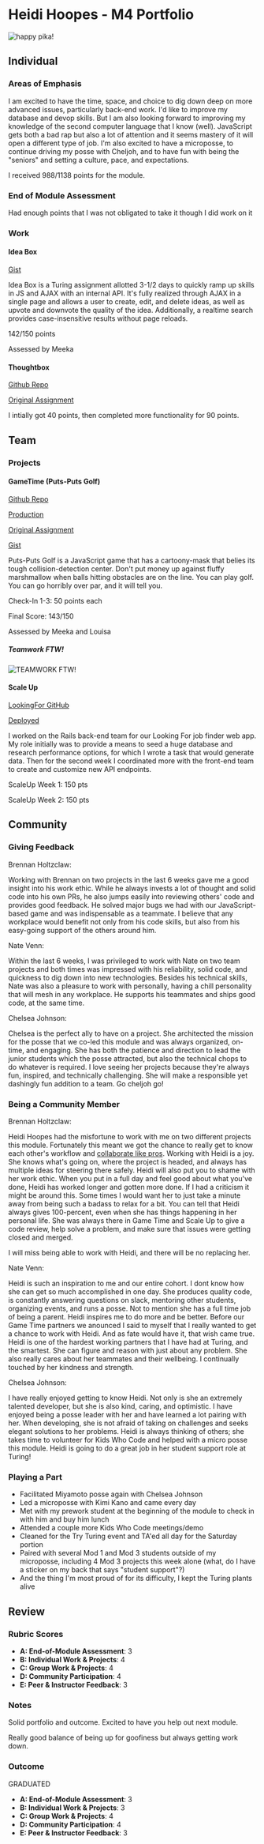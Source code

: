 # Heidi Hoopes - M4 Portfolio

![happy pika!](https://media.giphy.com/media/sdR7KXjYmKegU/giphy.gif)

## Individual

### Areas of Emphasis

I am excited to have the time, space, and choice to dig down deep on more advanced issues, particularly back-end work. I'd like to improve my database and devop skills. But I am also looking forward to improving my knowledge of the second computer language that I know (well). JavaScript gets both a bad rap but also a lot of attention and it seems mastery of it will open a different type of job. I'm also excited to have a microposse, to continue driving my posse with Cheljoh, and to have fun with being the "seniors" and setting a culture, pace, and expectations. 

I received 988/1138 points for the module.

### End of Module Assessment

Had enough points that I was not obligated to take it though I did work on it

### Work

#### Idea Box

[Gist](https://github.com/turingschool/ruby-submissions/blob/master/1511/module_4_assignments/ideabox2.0/heidi_hoopes.md)

Idea Box is a Turing assignment allotted 3-1/2 days to quickly ramp up skills in JS and AJAX with an internal API. It's fully realized through AJAX in a single page and allows a user to create, edit, and delete ideas, as well as upvote and downvote the quality of the idea. Additionally, a realtime search provides case-insensitive results without page reloads.

142/150 points

Assessed by Meeka

#### Thoughtbox

[Github Repo](https://github.com/hhoopes/thoughtbox)

[Original Assignment](https://gist.github.com/stevekinney/82831c5b25029415ce8b)

I intially got 40 points, then completed more functionality for 90 points.

## Team

### Projects

#### GameTime (Puts-Puts Golf)

[Github Repo](https://github.com/brennanholtzclaw/game_time)

[Production](brennanholtzclaw.github.io/game_time)

[Original Assignment](https://github.com/turingschool/lesson_plans/blob/master/ruby_04-apis_and_scalability/gametime_project.markdown)

[Gist](https://github.com/turingschool/ruby-submissions/tree/master/1511/module_4_assignments/gametime/puts-puts)

Puts-Puts Golf is a JavaScript game that has a cartoony-mask that belies its tough collision-detection center. Don't put money up against fluffy marshmallow when balls hitting obstacles are on the line. You can play golf. You can go horribly over par, and it will tell you.

Check-In 1-3: 50 points each

Final Score: 143/150

Assessed by Meeka and Louisa

##### Teamwork FTW!

![TEAMWORK FTW!](https://media.giphy.com/media/VIwVlXlMuZ3tS/giphy.gif)

#### Scale Up

[LookingFor GitHub](https://github.com/LookingForMe/lookingfor)

[Deployed](https://lookingforme.herokuapp.com/)

I worked on the Rails back-end team for our Looking For job finder web app. My role initially was to provide a means to seed a huge database and research performance options, for which I wrote a task that would generate data. Then for the second week I coordinated more with the front-end team to create and customize new API endpoints.

ScaleUp Week 1: 150 pts

ScaleUp Week 2: 150 pts


## Community

### Giving Feedback

Brennan Holtzclaw:

Working with Brennan on two projects in the last 6 weeks gave me a good insight into his work ethic. While he always invests a lot of thought and solid code into his own PRs, he also jumps easily into reviewing others' code and provides good feedback. He solved major bugs we had with our JavaScript-based game and was indispensable as a teammate. I believe that any workplace would benefit not only from his code skills, but also from his easy-going support of the others around him.

Nate Venn:

Within the last 6 weeks, I was privileged to work with Nate on two team projects and both times was impressed with his reliability, solid code, and quickness to dig down into new technologies. Besides his technical skills, Nate was also a pleasure to work with personally, having a chill personality that will mesh in any workplace. He supports his teammates and ships good code, at the same time.

Chelsea Johnson: 

Chelsea is the perfect ally to have on a project. She architected the mission for the posse that we co-led this module and was always organized, on-time, and engaging. She has both the patience and direction to lead the junior students which the posse attracted, but also the technical chops to do whatever is required. I love seeing her projects because they're always fun, inspired, and technically challenging. She will make a responsible yet dashingly fun addition to a team. Go cheljoh go!

### Being a Community Member

Brennan Holtzclaw:

Heidi Hoopes had the misfortune to work with me on two different projects this module. Fortunately this meant we got the chance to really get to know each other's workflow and [collaborate like pros](http://giphy.com/gifs/cheezburger-pokemon-pikachu-3oEduV4SOS9mmmIOkw). Working with Heidi is a joy. She knows what's going on, where the project is headed, and always has multiple ideas for steering there safely. Heidi will also put you to shame with her work ethic. When you put in a full day and feel good about what you've done, Heidi has worked longer and gotten more done. If I had a criticism it might be around this. Some times I would want her to just take a minute away from being such a badass to relax for a bit. You can tell that Heidi always gives 100-percent, even when she has things happening in her personal life. She was always there in Game Time and Scale Up to give a code review, help solve a problem, and make sure that issues were getting closed and merged.

I will miss being able to work with Heidi, and there will be no replacing her.

Nate Venn: 

Heidi is such an inspiration to me and our entire cohort. I dont know how she
can get so much accomplished in one day. She produces quality code, is
constantly answering questions on slack, mentoring other students, organizing
events, and runs a posse. Not to mention she has a full time job of being a
parent. Heidi inspires me to do more and be better. Before our Game Time
partners we anounced I said to myself that I really wanted to get a chance to
work with Heidi. And as fate would have it, that wish came true. Heidi is one of the
hardest working partners that I have had at Turing, and the smartest. She can
figure and reason with just about any problem. She also really cares about her
teammates and their wellbeing. I continually touched by her kindness and strength.

Chelsea Johnson:

I have really enjoyed getting to know Heidi. Not only is she an extremely talented developer, but she is also kind, caring, and optimistic. I have enjoyed being a posse leader with her and have learned a lot pairing with her. When developing, she is not afraid of taking on challenges and seeks elegant solutions to her problems. Heidi is always thinking of others; she takes time to volunteer for Kids Who Code and helped with a micro posse this module. Heidi is going to do a great job in her student support role at Turing!

### Playing a Part

* Facilitated Miyamoto posse again with Chelsea Johnson
* Led a microposse with Kimi Kano and came every day
* Met with my prework student at the beginning of the module to check in with him and buy him lunch
* Attended a couple more Kids Who Code meetings/demo
* Cleaned for the Try Turing event and TA'ed all day for the Saturday portion
* Paired with several Mod 1 and Mod 3 students outside of my microposse, including 4 Mod 3 projects this week alone (what, do I have a sticker on my back that says "student support"?)
* And the thing I'm most proud of for its difficulty, I kept the Turing plants alive

## Review

### Rubric Scores

* **A: End-of-Module Assessment**: 3
* **B: Individual Work & Projects**: 4
* **C: Group Work & Projects**: 4
* **D: Community Participation**: 4
* **E: Peer & Instructor Feedback**: 3

### Notes

Solid portfolio and outcome. Excited to have you help out next module.

Really good balance of being up for goofiness but always getting work down. 

### Outcome

GRADUATED

* **A: End-of-Module Assessment**: 3
* **B: Individual Work & Projects**: 3
* **C: Group Work & Projects**: 4
* **D: Community Participation**: 4
* **E: Peer & Instructor Feedback**: 3


